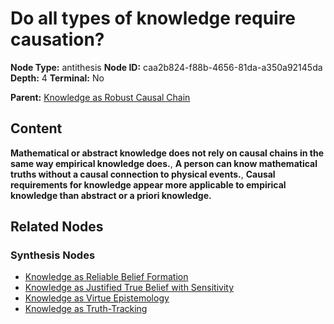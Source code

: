 # Do all types of knowledge require causation?

**Node Type:** antithesis
**Node ID:** caa2b824-f88b-4656-81da-a350a92145da
**Depth:** 4
**Terminal:** No

**Parent:** [Knowledge as Robust Causal Chain](knowledge-as-robust-causal-chain-synthesis-9a2f52e9-8d05-4b41-9457-c39ba9f6b7bb.md)

## Content

**Mathematical or abstract knowledge does not rely on causal chains in the same way empirical knowledge does.**, **A person can know mathematical truths without a causal connection to physical events.**, **Causal requirements for knowledge appear more applicable to empirical knowledge than abstract or a priori knowledge.**

## Related Nodes

### Synthesis Nodes

- [Knowledge as Reliable Belief Formation](knowledge-as-reliable-belief-formation-synthesis-263f6939-2445-470c-88d2-5134a06047cc.md)
- [Knowledge as Justified True Belief with Sensitivity](knowledge-as-justified-true-belief-with-sensitivity-synthesis-0079aac3-a099-4116-90bf-6b1e8a540c5a.md)
- [Knowledge as Virtue Epistemology](knowledge-as-virtue-epistemology-synthesis-f2cd4b47-eeb9-465b-b5d3-aad7ff224340.md)
- [Knowledge as Truth-Tracking](knowledge-as-truth-tracking-synthesis-6a560946-56d0-4fa4-ba5b-d674367bafed.md)
